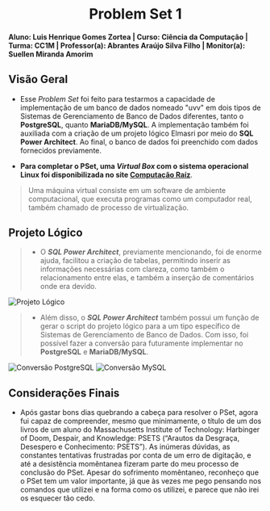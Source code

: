 <div align="center">
 
  # Problem Set 1
 
</div>

#### Aluno: Luis Henrique Gomes Zortea | Curso: Ciência da Computação | Turma: CC1M | Professor(a): Abrantes Araújo Silva Filho | Monitor(a): Suellen Miranda Amorim  

## Visão Geral

- Esse *Problem Set* foi feito para testarmos a capacidade de implementação de um banco de dados nomeado "uvv" em dois tipos de Sistemas de Gerenciamento de Banco de Dados diferentes, tanto o **PostgreSQL**, quanto **MariaDB/MySQL**. A implementação também foi auxiliada com a criação de um projeto lógico Elmasri por meio do **SQL Power Architect**. Ao final, o banco de dados foi preenchido com dados fornecidos previamente.

- **__Para completar o PSet, uma _Virtual Box_ com o sistema operacional Linux foi disponibilizada no site [Computação Raíz](https://www.computacaoraiz.com.br/2022/03/17/maquina-virtual-para-o-estudo-de-sistemas-de-gerenciamento-de-bancos-de-dados-db-server/)__**.
> Uma máquina virtual consiste em um software de ambiente computacional, que executa programas como um computador real, também chamado de processo de virtualização.

## Projeto Lógico

> - O **_SQL Power Architect_**, previamente mencionando, foi de enorme ajuda, facilitou a criação de tabelas, permitindo inserir as informações necessárias com clareza, como também o relacionamento entre elas, e também a inserção de comentários onde era devido. 

![Projeto Lógico](https://github.com/LuisHZortea/uvv_bd_1_cc1m/blob/main/pset1/imgs/ProjetoLógico.png)

> - Além disso, o **_SQL Power Architect_** também possui um função de gerar o script do projeto lógico para a um tipo específico de Sistemas de Gerenciamento de Banco de Dados. Com isso, foi possível fazer a conversão para futuramente implementar no **PostgreSQL** e **MariaDB/MySQL**.

![Conversão PostgreSQL](https://github.com/LuisHZortea/uvv_bd_1_cc1m/blob/main/pset1/imgs/ConversãoPostgreSQL.png)
![Conversão MySQL](https://github.com/LuisHZortea/uvv_bd_1_cc1m/blob/main/pset1/imgs/ConversãoMySQL.png)

## Considerações Finais

- Após gastar bons dias quebrando a cabeça para resolver o PSet, agora fui capaz de compreender, mesmo que minimamente, o título de um dos livros de um aluno do Massachusetts Institute of Technology: Harbinger of Doom, Despair, and Knowledge: PSETS (“Arautos da Desgraça, Desespero e Conhecimento: PSETS”). As inúmeras dúvidas, as constantes tentativas frustradas por conta de um erro de digitação, e até a desistência momêntanea fizeram parte do meu processo de conclusão do PSet. Apesar do sofrimento momêntaneo, reconheço que o PSet tem um valor importante, já que às vezes me pego pensando nos comandos que utilizei e na forma como os utilizei, e parece que não irei os esquecer tão cedo.
